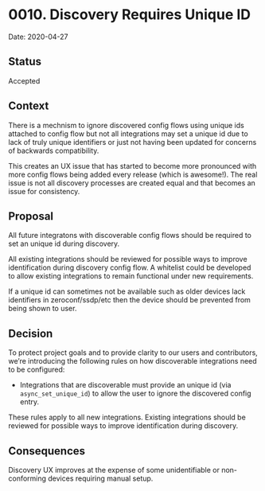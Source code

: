 # 0010. Discovery Requires Unique ID

Date: 2020-04-27

## Status

Accepted

## Context

There is a mechnism to ignore discovered config flows using unique ids attached to config flow but not all integrations may set a unique id due to lack of truly unique identifiers or just not having been updated for concerns of backwards compatibility.

This creates an UX issue that has started to become more pronounced with more config flows being added every release (which is awesome!). The real issue is not all discovery processes are created equal and that becomes an issue for consistency.

## Proposal

All future integratons with discoverable config flows should be required to set an unique id during discovery.

All existing integrations should be reviewed for possible ways to improve identification during discovery config flow. A whitelist could be developed to allow existing integrations to remain functional under new requirements.

If a unique id can sometimes not be available such as older devices lack identifiers in zeroconf/ssdp/etc then the device should be prevented from being shown to user.

## Decision

To protect project goals and to provide clarity to our users and contributors,
we’re introducing the following rules on how discoverable integrations need to be configured:

- Integrations that are discoverable must provide an unique id (via `async_set_unique_id`) to allow the user to ignore the discovered config entry.

These rules apply to all new integrations. Existing integrations should be reviewed for possible ways to improve identification during discovery.

## Consequences

Discovery UX improves at the expense of some unidentifiable or non-conforming devices requiring manual setup.
